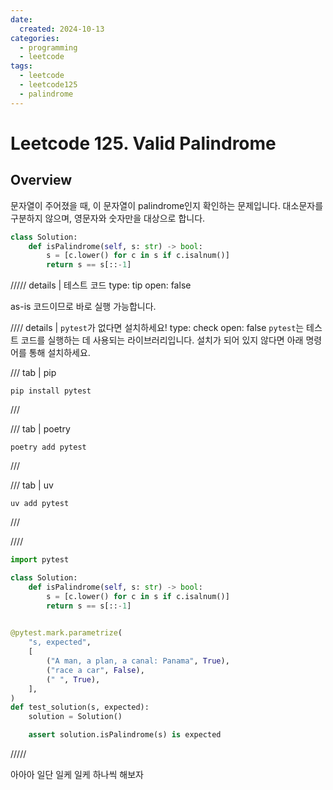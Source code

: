 ```yaml
---
date:
  created: 2024-10-13
categories:
  - programming
  - leetcode
tags:
  - leetcode
  - leetcode125
  - palindrome
---
```


# Leetcode 125. Valid Palindrome

## Overview

문자열이 주어졌을 때, 이 문자열이 palindrome인지 확인하는 문제입니다. 대소문자를 구분하지 않으며, 영문자와 숫자만을 대상으로 합니다.



```python
class Solution:
    def isPalindrome(self, s: str) -> bool:
        s = [c.lower() for c in s if c.isalnum()]
        return s == s[::-1]
```

///// details | 테스트 코드
    type: tip
    open: false

as-is 코드이므로 바로 실행 가능합니다.

//// details | `pytest`가 없다면 설치하세요!
    type: check
    open: false
`pytest`는 테스트 코드를 실행하는 데 사용되는 라이브러리입니다. 설치가 되어 있지 않다면 아래 명령어를 통해 설치하세요.

/// tab | pip
```shell
pip install pytest
```
///

/// tab | poetry
```shell
poetry add pytest
```
///

/// tab | uv
```shell
uv add pytest
```
///

////

```python {title="125_valid_palindrome.py" linenums=1}
import pytest

class Solution:
    def isPalindrome(self, s: str) -> bool:
        s = [c.lower() for c in s if c.isalnum()]
        return s == s[::-1]

    
@pytest.mark.parametrize(
    "s, expected",
    [
        ("A man, a plan, a canal: Panama", True),
        ("race a car", False),
        (" ", True),
    ],
)
def test_solution(s, expected):
    solution = Solution()

    assert solution.isPalindrome(s) is expected
```
/////

아아아 일단 일케 일케 하나씩 해보자



